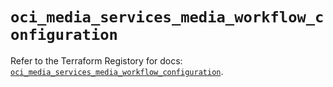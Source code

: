 # `oci_media_services_media_workflow_configuration`

Refer to the Terraform Registory for docs: [`oci_media_services_media_workflow_configuration`](https://registry.terraform.io/providers/oracle/oci/6.18.0/docs/resources/media_services_media_workflow_configuration).
